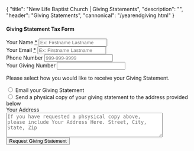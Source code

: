 {
	"title": "New Life Baptist Church | Giving Statements",
	"description": "",
	"header": "Giving Statements",
	"cannonical": "/yearendgiving.html"
}
<section class="interior-section">
	<div class="container">
		<div class="row">
			<div class="col-xs-12 col-sm-8 col-sm-offset-2 col-md-6 col-md-offset-3">
				<h4>Giving Statement Tax Form</h4>
				<form name="giving-statements" method="POST" action="/thankyou.html" netlify>
					<div class="site-input">
						<label for="name">Your Name <abbr title="required">*</abbr></label>
						<input id="name" type="text" name="name" placeholder="Ex: Firstname Lastname" required>
					</div>
					<div class="site-input">
						<label for="email">Your Email <abbr title="required">*</abbr></label>
						<input id="email" type="email" name="email" pattern="[^@]+@[^@]+\.[a-zA-Z]{2,6}" placeholder="Ex: Firstname Lastname" required>
					</div>	
					<div class="site-input">
						<label for="phone">Phone Number</label>
						<input id="phone" type="tel" name="phone" pattern="^\d{3}-\d{3}-\d{4}$" placeholder="999-999-9999">
					</div>
                    <div class="site-input">
						<label for="giving-number">Your Giving Number</label>
						<input id="giving-number" type="text" name="giving-number" placeholder="">
					</div>
                    <p>Please select how you would like to receive your Giving Statement.</p>
					<div class="site-input">
						<label for="email-copy">
							<input type="radio" id="email-copy" name="method" value="email-copy">
								Email your Giving Statement
						</label><br>
						<label for="physical-copy">
							<input type="radio" id="physical-copy" name="method" value="physical-copy">
								Send a physical copy of your giving statement to the address provided below
						</label>
					</div>
					<div class="site-input">
						<label for="address">Your Address</label>
						<textarea id="address" rows="4" cols="50" name="address" placeholder="If you have requested a phsysical copy above, please include Your Address Here. Street, City, State, Zip"></textarea>
					</div>
					<div data-netlify-recaptcha></div>
					<button type="submit" class="button blue float-right" style="margin-bottom: 30px;">
                        Request Giving Statement
                    </button>
				</form>
			</div>
		</div>
	</div>
</section>
